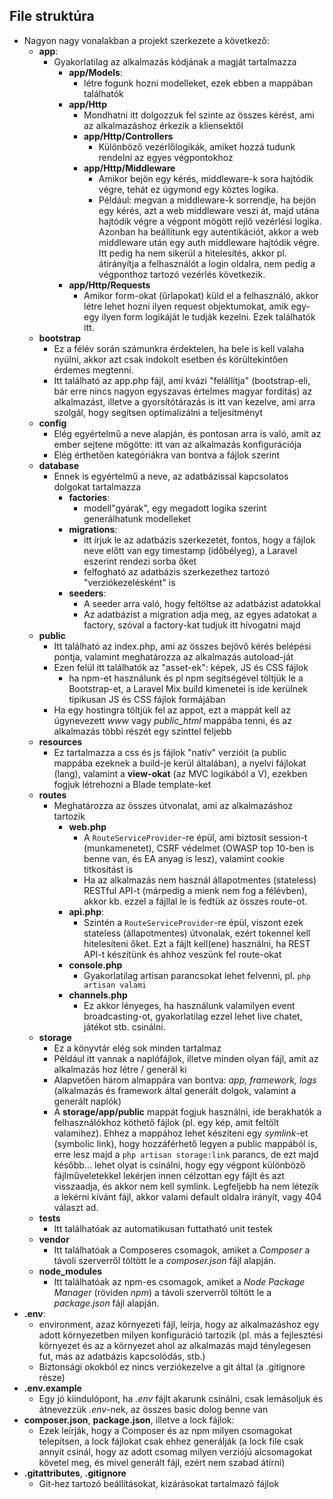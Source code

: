 ## File struktúra
-  Nagyon nagy vonalakban a projekt szerkezete a következő:
   - **app**:
     - Gyakorlatilag az alkalmazás kódjának a magját tartalmazza
       - **app/Models**:
         - létre fogunk hozni modelleket, ezek ebben a mappában találhatók
       - **app/Http**
         - Mondhatni itt dolgozzuk fel szinte az összes kérést, ami az alkalmazáshoz érkezik a kliensektől
         - **app/Http/Controllers**
           - Különböző vezérlőlogikák, amiket hozzá tudunk rendelni az egyes végpontokhoz
         - **app/Http/Middleware**
           - Amikor bejön egy kérés, middleware-k sora hajtódik végre, tehát ez úgymond egy köztes logika.
           - Például: megvan a middleware-k sorrendje, ha bejön egy kérés, azt a web middleware veszi át, majd utána hajtódik végre a végpont mögött rejlő vezérlési logika. Azonban ha beállítunk egy autentikációt, akkor a web middleware után egy auth middleware hajtódik végre. Itt pedig ha nem sikerül a hitelesítés, akkor pl. átirányítja a felhasználót a login oldalra, nem pedig a végponthoz tartozó vezérlés következik.
        - **app/Http/Requests**
          -  Amikor form-okat (űrlapokat) küld el a felhasználó, akkor létre lehet hozni ilyen request objektumokat, amik egy-egy ilyen form logikáját le tudják kezelni. Ezek találhatók itt.
   - **bootstrap**
     - Ez a félév során számunkra érdektelen, ha bele is kell valaha nyúlni, akkor azt csak indokolt esetben és körültekintően érdemes megtenni.
     - Itt található az app.php fájl, ami kvázi "felállítja" (bootstrap-eli, bár erre nincs nagyon egyszavas értelmes magyar fordítás) az alkalmazást, illetve a gyorsítótárazás is itt van kezelve, ami arra szolgál, hogy segítsen optimalizálni a teljesítményt
   - **config**
     - Elég egyértelmű a neve alapján, és pontosan arra is való, amit az ember sejtene mögötte: itt van az alkalmazás konfigurációja
     - Elég érthetően kategóriákra van bontva a fájlok szerint
   - **database**
     - Ennek is egyértelmű a neve, az adatbázissal kapcsolatos dolgokat tartalmazza
       - **factories**:
         - modell"gyárak", egy megadott logika szerint generálhatunk modelleket
       - **migrations**:
         - itt írjuk le az adatbázis szerkezetét, fontos, hogy a fájlok neve előtt van egy timestamp (időbélyeg), a Laravel eszerint rendezi sorba őket
         - felfogható az adatbázis szerkezethez tartozó "verziókezelésként" is
       - **seeders**:
         - A seeder arra való, hogy feltöltse az adatbázist adatokkal
         - Az adatbázist a migration adja meg, az egyes adatokat a factory, szóval a factory-kat tudjuk itt hívogatni majd
    - **public**
      -  Itt található az index.php, ami az összes bejövő kérés belépési pontja, valamint meghatározza az alkalmazás autoload-ját
      - Ezen felül itt találhatók az "asset-ek": képek, JS és CSS fájlok
         - ha npm-et használunk és pl npm segítségével töltjük le a Bootstrap-et, a Laravel Mix build kimenetei is ide kerülnek tipikusan JS és CSS fájlok formájában
      - Ha egy hostingra töltjük fel az appot, ezt a mappát kell az úgynevezett *www* vagy *public_html* mappába tenni, és az alkalmazás többi részét egy szinttel feljebb
    - **resources**
      - Ez tartalmazza a css és js fájlok "natív" verzióit (a public mappába ezeknek a build-je kerül általában), a nyelvi fájlokat (lang), valamint a **view-okat** (az MVC logikából a V), ezekben fogjuk létrehozni a Blade template-ket
   - **routes**
     - Meghatározza az összes útvonalat, ami az alkalmazáshoz tartozik
       - **web.php**
         - A `RouteServiceProvider`-re épül, ami biztosít session-t (munkamenetet), CSRF védelmet (OWASP top 10-ben is benne van, és EA anyag is lesz), valamint cookie titkosítást is
         - Ha az alkalmazás nem használ állapotmentes (stateless) RESTful API-t (márpedig a mienk nem fog a félévben), akkor kb. ezzel a fájllal le is fedtük az összes route-ot.
       - **api.php**:
         - Szintén a `RouteServiceProvider`-re épül, viszont ezek stateless (állapotmentes) útvonalak, ezért tokennel kell hitelesíteni őket. Ezt a fájlt kell(ene) használni, ha REST API-t készítünk és ahhoz veszünk fel route-okat
        - **console.php**
          - Gyakorlatilag artisan parancsokat lehet felvenni, pl. `php artisan valami`
        -  **channels.php**
           - Ez akkor lényeges, ha használunk valamilyen event broadcasting-ot, gyakorlatilag ezzel lehet live chatet, játékot stb. csinálni.
    - **storage**
      - Ez a könyvtár elég sok minden tartalmaz
      - Például itt vannak a naplófájlok, illetve minden olyan fájl, amit az alkalmazás hoz létre / generál ki
      - Alapvetően három almappára van bontva: *app, framework, logs* (alkalmazás és framework által generált dolgok, valamint a generált naplók)
      - A **storage/app/public** mappát fogjuk használni, ide berakhatók a felhasználókhoz köthető fájlok (pl. egy kép, amit feltölt valamihez). Ehhez a mappához lehet készíteni egy *symlink*-et (symbolic link), hogy hozzáférhető legyen a public mappából is, erre lesz majd a `php artisan storage:link` parancs, de ezt majd később... lehet olyat is csinálni, hogy egy végpont különböző fájlműveletekkel lekérjen innen célzottan egy fájlt és azt visszaadja, és akkor nem kell symlink. Legfeljebb ha nem létezik a lekérni kívánt fájl, akkor valami default oldalra irányít, vagy 404 választ ad.
    - **tests**
      - Itt találhatóak az automatikusan futtatható unit testek
    - **vendor**
      - Itt találhatóak a Composeres csomagok, amiket a *Composer* a távoli szerverről töltött le a *composer.json* fájl alapján.
    - **node_modules**
      - Itt találhatóak az npm-es csomagok, amiket a *Node Package Manager* (röviden *npm*) a távoli szerverről töltött le a *package.json* fájl alapján.
  - **.env**:
    - environment, azaz környezeti fájl, leírja, hogy az alkalmazáshoz egy adott környezetben milyen konfiguráció tartozik (pl. más a fejlesztési környezet és az a környezet ahol az alkalmazás majd ténylegesen fut, más az adatbázis kapcsolódás, stb.)
    - Biztonsági okokból ez nincs verziókezelve a git által (a .gitignore része)
  - **.env.example**
    - Egy jó kiindulópont, ha *.env* fájlt akarunk csinálni, csak lemásoljuk és átnevezzük *.env*-nek, az összes basic dolog benne van
  - **composer.json**, **package.json**, illetve a lock fájlok:
    - Ezek leírják, hogy a Composer és az npm milyen csomagokat telepítsen, a lock fájlokat csak ehhez generálják (a lock file csak annyit csinál, hogy az adott csomag milyen verziójú alcsomagokat követel meg, és mivel generált fájl, ezért nem szabad átírni)
  - **.gitattributes**, **.gitignore**
    - Git-hez tartozó beállításokat, kizárásokat tartalmazó fájlok